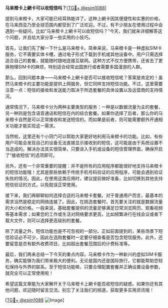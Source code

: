**马来橙卡上網卡可以收短信吗？**[[TG💪+ @esim1088](https://t.me/s/esim1088)]

提到马来橙卡，大家可能已经耳熟能详了。这种上網卡因其便捷性和实惠的价格，在马来西亚乃至全球范围内都受到了广泛欢迎。不过，有不少朋友在使用过程中会遇到一些疑问，比如“马来橙卡上網卡可以收短信吗？”今天，我们就来详细解答这个问题，并且给大家分享一些实用的小技巧。

首先，让我们先了解一下什么是马来橙卡。简单来说，马来橙卡是一种虚拟SIM卡服务，它不需要实体卡槽，通过电子形式下载到手机或其他设备中。用户只需选择适合自己的套餐，就能随时随地连接互联网。这种方式不仅方便携带，还省去了更换物理SIM卡的麻烦，特别适合经常出国旅行或者需要多国漫游的人群。

那么，回到问题本身——马来橙卡上網卡是否可以接收短信呢？答案是肯定的！虽然马来橙卡的主要功能是提供上网服务，但它同样支持短信功能。不过，这里需要注意一点：短信的接收和发送能力取决于所选套餐的具体设置以及运营商的支持情况。

通常情况下，马来橙卡分为两种主要类型的服务：一种是以数据流量为主的套餐，另一种则是包含语音通话和短信在内的综合套餐。如果你选择了后者，那么你的马来橙卡自然是可以正常接收和发送短信的。而如果是前者，则可能需要额外开通相关功能才能实现这一需求。

当然啦，这里还有个小窍门可以帮助大家更好地利用马来橙卡的功能。比如，有些用户可能会发现自己的设备无法直接显示接收到的短信，这可能是由于系统设置不当造成的。解决办法其实很简单，只要进入手机或设备的短信管理界面，确保开启了“接收短信”的选项即可。

另外，还有一个非常重要的提醒：并不是所有的应用程序都能很好地支持马来橙卡的短信功能哦！尤其是那些依赖于传统手机号码验证的应用程序，可能会遇到验证失败的情况。因此，在使用这类应用时，建议提前做好准备，比如切换到其他支持短信验证的方式，以免耽误正常使用。

接下来，我们再聊聊如何选择合适的马来橙卡套餐。对于普通用户而言，最基本的需求当然是稳定的网络连接了。因此，在挑选套餐时，首先要关注的就是数据流量的大小和价格。一般来说，基础套餐提供的流量足够满足日常浏览网页、观看视频等基本需求；如果您的工作或生活对网络要求更高，比如频繁进行在线会议或者下载大文件，则可以选择更高级别的套餐。

除了流量之外，短信功能也是不可忽视的一部分。正如前面提到的，某些场景下短信验证必不可少，因此在选购套餐时一定要仔细查看是否包含短信服务。此外，还要留意是否有额外收费项目，比如超出套餐范围后的计费标准等。

最后，我们再来总结一下今天的重点内容。马来橙卡作为一种新兴的虚拟SIM卡服务，确实能够为我们带来极大的便利。无论是国内还是国际旅行，它都能帮助您轻松保持与外界的联系。至于短信功能嘛，只要合理配置套餐并正确设置设备参数，就完全可以正常使用啦！

希望这篇文章能为大家解开关于马来橙卡上網卡能否收短信的疑惑。如果你还有其他问题，欢迎随时留言交流。别忘了关注我们的频道，获取更多实用资讯哦！

[[TG💪+ @esim1088](https://t.me/s/esim1088) ![Image](https://i.postimg.cc/4NQfJmqS/Snipaste-2025-05-13-00-14-12.png)]